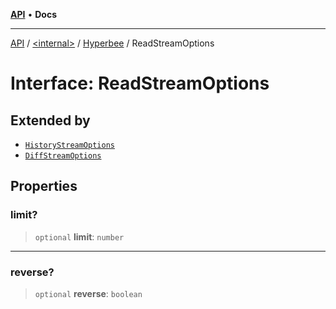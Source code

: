 [**API**](../../../../README.md) • **Docs**

***

[API](../../../../README.md) / [\<internal\>](../../../README.md) / [Hyperbee](../README.md) / ReadStreamOptions

# Interface: ReadStreamOptions

## Extended by

- [`HistoryStreamOptions`](HistoryStreamOptions.md)
- [`DiffStreamOptions`](DiffStreamOptions.md)

## Properties

### limit?

> `optional` **limit**: `number`

***

### reverse?

> `optional` **reverse**: `boolean`
